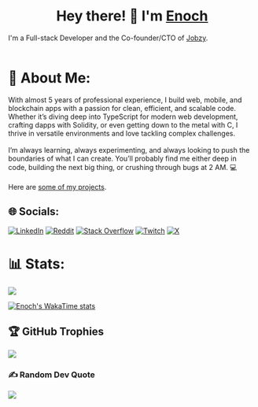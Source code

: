<h1 align="center">Hey there! 👋 I'm <a href="https://enkambale.com">Enoch</a></h1>
<p align="left">
I'm a Full-stack Developer and the Co-founder/CTO of <a href="https://dev.enkambale.com">Jobzy</a>.
<br/><br/>

# 💫 About Me:
With almost 5 years of professional experience, I build web, mobile, and blockchain apps with a passion for clean, efficient, and scalable code. Whether it’s diving deep into TypeScript for modern web development, crafting dapps with Solidity, or even getting down to the metal with C, I thrive in versatile environments and love tackling complex challenges.<br><br>I’m always learning, always experimenting, and always looking to push the boundaries of what I can create. You’ll probably find me either deep in code, building the next big thing, or crushing through bugs at 2 AM. 💻
<br><br>
Here are <a href="https://dev.enkambale.com">some of my projects</a>.


## 🌐 Socials:
[![LinkedIn](https://img.shields.io/badge/LinkedIn-%230077B5.svg?logo=linkedin&logoColor=white)](https://linkedin.com/in/enochkambale) [![Reddit](https://img.shields.io/badge/Reddit-%23FF4500.svg?logo=Reddit&logoColor=white)](https://reddit.com/user/LawCute9269) [![Stack Overflow](https://img.shields.io/badge/-Stackoverflow-FE7A16?logo=stack-overflow&logoColor=white)](https://stackoverflow.com/users/19653175) [![Twitch](https://img.shields.io/badge/Twitch-%239146FF.svg?logo=Twitch&logoColor=white)](https://twitch.tv/enochkambale) [![X](https://img.shields.io/badge/X-black.svg?logo=X&logoColor=white)](https://x.com/enkambale) 

<!-- Proudly created with GPRM ( https://gprm.itsvg.in ) -->

# 📊 Stats:
![](https://github-readme-streak-stats.herokuapp.com/?user=camballe&theme=dark&hide_border=false) <br/>

[![Enoch's WakaTime stats](https://github-readme-stats.vercel.app/api/wakatime?username=enkambale&theme=dark&layout=compact&custom_title=WakaTime%20Stats%20(Last%207%20Days))](https://github.com/anuraghazra/github-readme-stats)

## 🏆 GitHub Trophies
![](https://github-profile-trophy.vercel.app/?username=camballe&theme=radical&no-frame=false&no-bg=true&margin-w=4)

### ✍️ Random Dev Quote
![](https://quotes-github-readme.vercel.app/api?type=horizontal&theme=radical)
